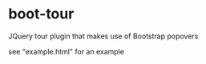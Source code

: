 boot-tour
=========

JQuery tour plugin that makes use of Bootstrap popovers

see "example.html" for an example
